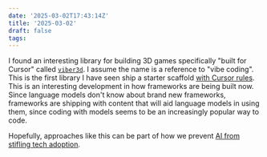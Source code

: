 ```yaml
---
date: '2025-03-02T17:43:14Z'
title: '2025-03-02'
draft: false
tags:
---
```


I found an interesting library for building 3D games specifically "built for Cursor" called [`viber3d`](https://github.com/instructa/viber3d/).
I assume the name is a reference to "vibe coding".
This is the first library I have seen ship a starter scaffold [with Cursor rules](https://github.com/instructa/viber3d/tree/main/packages/viber3d-starter/.cursor/rules).
This is an interesting development in how frameworks are being built now.
Since language models don't know about brand new frameworks, frameworks are shipping with content that will aid language models in using them, since coding with models seems to be an increasingly popular way to code.

Hopefully, approaches like this can be part of how we prevent [AI from stifling tech adoption](https://vale.rocks/posts/ai-is-stifling-tech-adoption).
